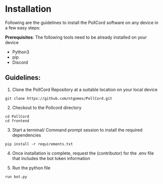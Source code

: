 # Installation

Following are the guidelines to install the PollCord software on any device in a few easy steps:

**Prerequisites**: 
The following tools need to be already installed on your device
  - Python3
  - pip
  - Discord


## Guidelines:
1. Clone the PollCord Repository at a suitable location on your local device

```
git clone https://github.com/ntgomes/PollCord.git 
```
2. Checkout to the Pollcord directory
```
cd PollCord 
cd frontend
```

3. Start a terminal/ Command prompt session to install the required dependencies
```
pip install -r requirements.txt
```

4. Once installation is complete, request the (contributor) for the .env file that includes the bot token information

5. Run the python file
```
run bot.py
```


